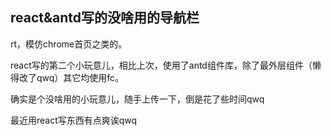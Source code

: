 ## react&antd写的没啥用的导航栏

rt，模仿chrome首页之类的。

react写的第二个小玩意儿，相比上次，使用了antd组件库，除了最外层组件（懒得改了qwq）其它均使用fc。

确实是个没啥用的小玩意儿，随手上传一下，倒是花了些时间qwq

最近用react写东西有点爽诶qwq

